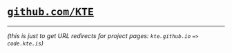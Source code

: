 # [`github.com/KTE`](https://github.com/KTE)

---

*(this is just to get URL redirects for project pages: `kte.github.io` `=>` `code.kte.is`)*
